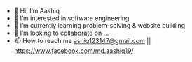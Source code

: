 - 👋 Hi, I’m Aashiq
- 👀 I’m interested in software engineering 
- 🌱 I’m currently learning problem-solving & website building
- 💞️ I’m looking to collaborate on ...
- 📫 How to reach me ashiq123147@gmail.com || https://www.facebook.com/md.aashiq19/

<!---
aashiq19/aashiq19 is a ✨ special ✨ repository because its `README.md` (this file) appears on your GitHub profile.
You can click the Preview link to take a look at your changes.
--->
